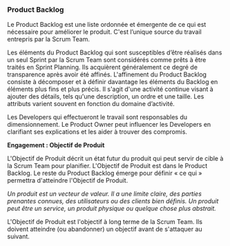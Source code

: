 ### Product Backlog

Le Product Backlog est une liste ordonnée et émergente de ce qui est nécessaire pour améliorer le produit. C'est l’unique source du travail entrepris par la Scrum Team.

Les éléments du Product Backlog qui sont susceptibles d’être réalisés dans un seul Sprint par la Scrum Team sont considérés comme prêts à être traités en Sprint Planning. Ils acquièrent généralement ce degré de transparence après avoir été affinés. L'affinement du Product Backlog consiste à décomposer et à définir davantage les éléments du Backlog en éléments plus fins et plus précis. Il s'agit d'une activité continue visant à ajouter des détails, tels qu'une description, un ordre et une taille. Les attributs varient souvent en fonction du domaine d’activité.

Les Developers qui effectueront le travail sont responsables du dimensionnement. Le Product Owner peut influencer les Developers en clarifiant ses explications et les aider à trouver des compromis.

**Engagement : Objectif de Produit**

L'Objectif de Produit décrit un état futur du produit qui peut servir de cible à la Scrum Team pour planifier. L'Objectif de Produit est dans le Product Backlog. Le reste du Product Backlog émerge pour définir « ce qui » permettra d'atteindre l'Objectif de Produit.

*Un produit est un vecteur de valeur. Il a une limite claire, des parties prenantes connues, des utilisateurs ou des clients bien définis. Un produit peut être un service, un produit physique ou quelque chose plus abstrait.*

L'Objectif de Produit est l'objectif à long terme de la Scrum Team. Ils doivent atteindre (ou abandonner) un objectif avant de s'attaquer au suivant.